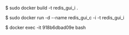 $ sudo docker build -t redis_gui_i .

$ sudo docker run -d --name redis_gui_c -i -t redis_gui_i

$ docker exec -it 918b6dbad09e bash

